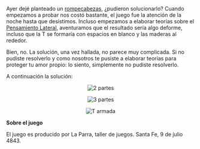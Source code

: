 <html><body><p>Ayer dejé planteado un <a href="http://www.juanjoconti.com.ar/2007/12/01/rompecabezas-t-enunciado/" title="Rompecabezas T" target="_blank">rompecabezas</a>, ¿pudieron solucionarlo? Cuando empezamos a probar nos costó bastante, el juego fue la atención de la noche hasta que desistimos. Incluso empezamos a elaborar teorías sobre el <a href="http://es.wikipedia.org/wiki/Pensamiento_lateral" title="Pensamiento Lateral" target="_blank">Pensamiento Lateral</a>, aventuramos que el resultado sería algo deforme, incluso que la T se formaría con espacios en blanco y las maderas al rededor.



Bien, no. La solución, una vez hallada, no parece muy complicada. Si no pudiste resolverlo y como nosotros te pusiste a elaborar teorías para proteger tu amor propio: lo siento, simplemente no pudiste resolverlo.



A continuación la solución:



<!--more-->

</p><p style="text-align: center"><img src="/wp-content/uploads/2007/12/verdeyrojo.png" alt="2 partes"></p>

<p style="text-align: center"><img src="/wp-content/uploads/2007/12/3partes.png" alt="3 partes"></p>

<p style="text-align: center"><img src="/wp-content/uploads/2007/12/t.png" alt="T armada"></p>

<strong>Sobre el juego</strong>



El juego es producido por La Parra, taller de juegos. Santa Fe, 9 de julio 4843.</body></html>